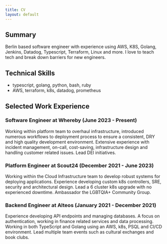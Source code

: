 ```yaml
---
title: CV
layout: default
---
```


Summary
----------------

Berlin based software engineer with experience using AWS, K8S, Golang, Jenkins, Datadog, Typescript, Terraform, Linux and more. I love to teach tech and break down barriers for new engineers.

Technical Skills
----------------

*   typescript, golang, python, bash, ruby
*   AWS, terraform, k8s, datadog, prometheus

Selected Work Experience
------------------------

### Software Engineer at Whereby (June 2023 - Present)

Working within platform team to overhaul infrastructure, introduced numerous workflows to deployment process to ensure a consistent, DRY and high quality development environment. Extensive experience with incident management, on-call, cost-saving, infrastructure design and handling customer related issues. Lead DEI initiatives. 

### Platform Engineer at Scout24 (December 2021 - June 2023)

Working within the Cloud Infrastructure team to develop robust systems for deploying applications. Experience developing custom k8s controllers, SRE, security and architectural design. Lead a 6 cluster k8s upgrade with no experienced downtime. Ambassador the LGBTQIA+ Community Group.

### Backend Engineer at Alteos (January 2021 - December 2021)

Experience developing API endpoints and managing databases. A focus on authentication, working in finance related services and data processing. Working in both TypeScript and Golang using an AWS, k8s, PSQL and CI/CD environment. Lead multiple team events such as cultural exchanges and book clubs.

